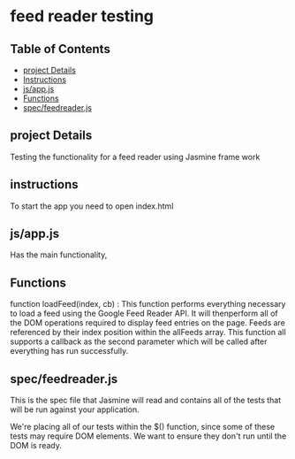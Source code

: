 feed reader testing
===============================

## Table of Contents

* [project Details](#project_details)
* [Instructions](#instruction)
* [js/app.js](#js/app.js)
* [Functions](#functions)
* [spec/feedreader.js](#spec/feedreader.js)

## project Details

Testing the functionality for a feed reader using Jasmine frame work

## instructions
To start the app you need to open index.html

## js/app.js

Has the main functionality,

## Functions
function loadFeed(index, cb) :
 This function performs everything necessary to load a feed using the Google Feed Reader API. It will thenperform all of the DOM operations required to display feed entries on the page. Feeds are referenced by their index position within the allFeeds array. This function all supports a callback as the second parameter which will be called after everything has run successfully.

## spec/feedreader.js

 This is the spec file that Jasmine will read and contains all of the tests that will be run against your application.
 
 We're placing all of our tests within the $() function, since some of these tests may require DOM elements. We want to ensure they don't run until the DOM is ready.




